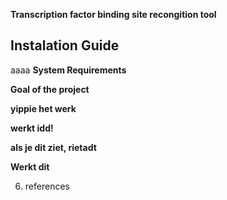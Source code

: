 **Transcription factor binding site recongition tool**


## **Instalation Guide** ##
aaaa
**System Requirements**

**Goal of the project**

**yippie het werk**

**werkt idd!**

**als je dit ziet, rietadt**

**Werkt dit**

6. references

